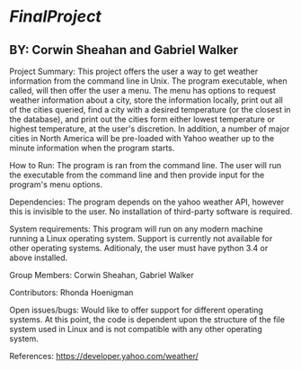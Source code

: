 # _____FinalProject_____
## BY: Corwin Sheahan and Gabriel Walker

Project Summary:
This project offers the user a way to get weather information from the command line in Unix. 
The program executable, when called, will then offer the user a menu. The menu has options to request weather
information about a city, store the information locally, print out all of the cities queried, find a city with
a desired temperature (or the closest in the database), and print out the cities form either lowest temperature
or highest temperature, at the user's discretion. In addition, a number of major cities in North America will 
be pre-loaded with Yahoo weather up to the minute information when the program starts. 

How to Run:
The program is ran from the command line. The user will run the executable from the command line and then
provide input for the program's menu options.

Dependencies:
The program depends on the yahoo weather API, however this is invisible to the user. No installation
of third-party software is required.

System requirements:
This program will run on any modern machine running a Linux operating system. Support is currently not 
available for other operating systems. Aditionaly, the user must have python 3.4 or above installed.

Group Members:
Corwin Sheahan, Gabriel Walker

Contributors:
Rhonda Hoenigman

Open issues/bugs:
Would like to offer support for different operating systems. At this point, the code is dependent upon
the structure of the file system used in Linux and is not compatible with any other operating system.

References:
https://developer.yahoo.com/weather/
